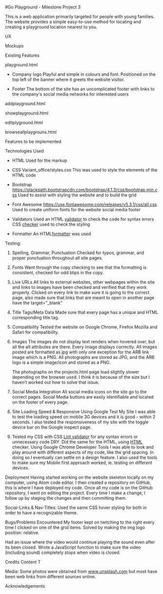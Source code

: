 #Go Playground - Milestone Project 3

This is a web application primarily targeted for people with young families. The website provides a simple easy-to-use 
method for locating and creating a playground location nearest to you. 

UX


Mockups


Existing Features

playground.html


* Company logo
  Playful and simple in colours and font. Positioned on the top left of the banner where it greets the 
  website visitor.


* Footer
  The bottom of the site has an uncomplicated footer with links to the company's social media networks for interested users


addplayground.html


showplayground.html
  

editplyground.html


browseallplaygrouns.html


Features to be implemented


Technologies Used
* HTML
  Used for the markup

* CSS
  Variant_office/styles.css
  This was used to style the elements of the HTML code

* Bootstrap
  https://stackpath.bootstrapcdn.com/bootstrap/4.1.3/css/bootstrap.min.css
  Used to assist with styling the website and to build the grid

* Font Awesome
  https://use.fontawesome.com/releases/v5.3.1/css/all.css
  Used to create uniform fonts for the website social media footer

* Validators
  Used an HTML [validator](https://validator.w3.org/) to check the code for syntax errors
  CSS [checker](http://csslint.net/) used to check the styling

* Formatter
  An HTML[formatter](https://htmlformatter.com/) was used


Testing:

1. Spelling, Grammar, Punctuation
   Checked for typos, grammar, and proper punctuation throughout all site pages. 

2. Fonts
   Went through the copy checking to see that the formatting is consistent, checked for odd blips in the copy.

3. Live URLs
   All links to external websites, other webpages within the site and links to images have been checked and verified that 
   they work properly. Clicked on every link to make sure it is going to the correct page, also made sure that links that are 
   meant to open in another page have the target="_blank"


4. Title Tags/Meta Data
   Made sure that every page has a unique and HTML corresponding title tag. 

5. Compatibility
   Tested the website on Google Chrome, Firefox Mozilla and Safari for compatibility.

6. Images
   The images do not display text renders when hovered over, but all the alt attributes are there. Every image displays 
   correctly. All images posted are formatted as jpg with only one exception for the ARB link image which is a PNG. 
   All photographs are stored as JPG, and the ARB logo is a simple image/icon and stored as a PNG.

   The photographs on the projects.html page load slightly slower depending on the browser used. I think it is because of the 
   size but I haven’t worked out how to solve that issue.

7. Social Media Integration
   All social media icons on the site go to the correct pages. Social Media buttons are easily identifiable and located on 
   the footer of every page.

8. Site Loading Speed & Responsive
   Using Google Test My Site I was able to test the loading speed on mobile 3G devices and it is good - within 2 seconds. 
   I also tested the responsiveness of my site with the toggle device bar on the Google inspect page.


9. Tested my CSS with CSS [Lint validator](http://csslint.net/) for any syntax errors or unnecessary code DRY. 
   Did the same for the HTML, using [HTML](https://htmlformatter.com/) checker. Using Google Chrome Developer Tools I was 
   able to look and play around with different aspects of my code, like the grid spacing. In doing so I eventually can 
   settle on a design feature. I also used the tools to make sure my Mobile first approach worked, ie. testing on different 
   devices.


Deployment
Having started working on the website skeleton locally on my computer, using Atom code editor. I then created a repository on 
GitHub, this is where I have deployed my code. Once all my code is on the GitHub repository, I went on editing the project. 
Every time I make a change, I follow up by staging the changes and then committing them.

Social-Links & Nav-Titles:
Used the same CSS hover styling for both in order to have a recognizable theme.

Bugs/Problems Encountered
My footer kept on twitching to the right every time I clicked on one of the grid items. Solved by making the img logo position: 
relative.

Had an issue where the video would continue playing the sound even after its been closed. Wrote a JavaScript function to make 
sure the video (including sound) completely stops when video is closed.  

Credits
Content
T

Media:
Some photos were obtained from www.unsplash.com but most have been web links from different sources
online.

Acknowledgements




